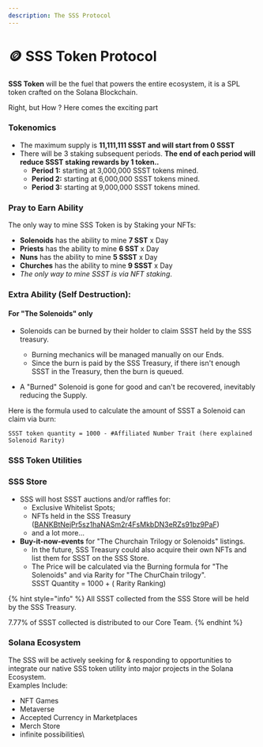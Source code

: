 ```yaml
---
description: The SSS Protocol
---
```


# 🪙 SSS Token Protocol

**SSS Token** will be the fuel that powers the entire ecosystem, it is a SPL token crafted on the Solana Blockchain.

Right, but How ? Here comes the exciting part

### Tokenomics

* The maximum supply is **11,111,111 SSST and will start from 0 SSST**
* There will be 3 staking subsequent periods. **The end of each period will reduce SSST staking rewards by 1 token..**
  * **Period 1:** starting at 3,000,000 SSST tokens mined.
  * **Period 2:** starting at 6,000,000 SSST tokens mined.
  * **Period 3:** starting at 9,000,000 SSST tokens mined.

### Pray to Earn Ability

The only way to mine SSS Token is by Staking your NFTs:

* **Solenoids** has the ability to mine **7 SST** x Day
* **Priests** has the ability to mine **6 SST** x Day
* **Nuns** has the ability to mine **5 SSST** x Day
* **Churches** has the ability to mine **9 SSST** x Day
* _The only way to mine SSST is via NFT staking_.

### Extra Ability (Self Destruction):

#### For "The Solenoids" only

*   Solenoids can be burned by their holder to claim SSST held by the SSS treasury.

    * Burning mechanics will be managed manually on our Ends.
    * Since the burn is paid by the SSS Treasury, if there isn't enough SSST in the Treasury, then the burn is queued.

    &#x20;
* A "Burned" Solenoid is gone for good and can't be recovered, inevitably reducing the Supply.&#x20;

Here is the formula used to calculate the amount of SSST a Solenoid can claim via burn:

```
SSST token quantity = 1000 - #Affiliated Number Trait (here explained Solenoid Rarity)
```



### SSS Token Utilities

### SSS Store

* SSS will host SSST auctions and/or raffles for:
  * Exclusive Whitelist Spots;
  * NFTs held in the SSS Treasury ([BANKBtNejPr5sz1haNASm2r4FsMkbDN3eRZs91bz9PaF](https://solscan.io/account/BANKBtNejPr5sz1haNASm2r4FsMkbDN3eRZs91bz9PaF))
  * and a lot more...
* **Buy-it-now-events** for "The Churchain Trilogy or Solenoids" listings.
  * In the future, SSS Treasury could also acquire their own NFTs and list them for SSST on the SSS Store.
  * The Price will be calculated via the Burning formula for "The Solenoids" and via Rarity for "The ChurChain trilogy".\
    &#x20;SSST Quantity = 1000 + ( Rarity Ranking)

{% hint style="info" %}
All SSST collected from the SSS Store will be held by the SSS Treasury.

7.77% of SSST collected is distributed to our Core Team.
{% endhint %}

### Solana Ecosystem

The SSS will be actively seeking for & responding to opportunities to integrate our native SSS token utility into major projects in the Solana Ecosystem.\
Examples Include:

* NFT Games&#x20;
* Metaverse
* Accepted Currency in Marketplaces
* Merch Store
* infinite possibilities\
